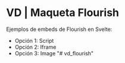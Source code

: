 # VD | Maqueta Flourish
Ejemplos de embeds de Flourish en Svelte:
- Opción 1: Script
- Opción 2: Iframe
- Opción 3: Image
"# vd_flourish" 
